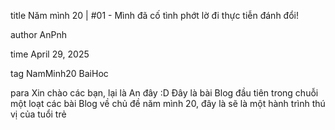 <!-- TEMPLATE này dành cho định dạng nội dung blog cá nhân.

THUMBNAIL
    Đường dẫn or đường link hình ảnh
HEADER
    title: tiêu đề chính của bài viết. | author: tên tác giả. | time: ngày tháng đăng. | tag: danh sách các thẻ (tags), mỗi thẻ một dòng.
NỘI DUNG - các nội dung nằm bên dưới Marker
    Các Marker được hỗ trợ: h2 | h3 | para | imginline | layout1 (img-text) | layout2 (text-img) | quote | callout | figcaption
Ngoài ra
    Có thẻ highlight (sử dụng inline trong văn bản bằng [[style:text]])
        [[xanh:...]], [[xam:...]], [[dam:...]], [[nghien:...]], [[dam_xanh:...]], [[dam_xam:...]], [[gachchan:...]]

                               Bên dưới là phần viết  -->

title
Năm mình 20 | #01 - Mình đã cố tình phớt lờ đi thực tiễn đánh đổi!

author
AnPnh

time
April 29, 2025

tag
NamMinh20
BaiHoc

para
Xin chào các bạn, lại là An đây :D 
Đây là bài Blog đầu tiên trong chuỗi một loạt các bài Blog về chủ đề năm mình 20, đây là sẽ là một hành trình thú vị của tuổi trẻ